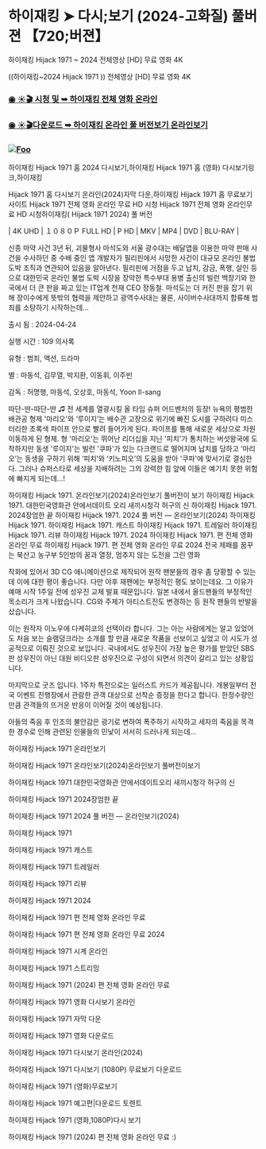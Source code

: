 # 하이재킹 ➤ 다시;보기 (2024-고화질) 풀버젼 【720;버젼】

하이재킹 Hijack 1971 ~ 2024 전체영상 [HD] 무료 영화 4K

((하이재킹~2024 Hijack 1971 )) 전체영상 [HD] 무료 영화 4K

### [◉ ☀🎬️ 시청 및 ➥ 하이재킹 전체 영화 온라인](https://a-movies.com/movie/1147710/hijacking-1971.html?GitHo)

### [◉ ☀🎬️다운로드 ➥ 하이재킹 온라인 풀 버전보기 온라인보기](https://a-movies.com/movie/1147710/hijacking-1971.html?GitHo)

### <a href="https://a-movies.com/movie/1147710/hijacking-1971.html?Githo" rel="nofollow"><img src="https://camo.githubusercontent.com/917e6ed5c302499242165dcc02bdbce85c075fd21b35918eb9c0b771855261b8/68747470733a2f2f7374617469632e7769787374617469632e636f6d2f6d656469612f6232343966395f61646163386637306662336634356238383639313639366337376465313866337e6d76322e676966" alt="Foo" style="max-width: 100%;"></a>

하이재킹 Hijack 1971 홈 2024 다시보기,하이재킹 Hijack 1971 홈 (영화) 다시보기링크,하이재킹

Hijack 1971 홈 다시보기 온라인(2024)자막 다운,하이재킹 Hijack 1971 홈 무료보기 사이트 Hijack 1971 전체 영화 온라인 무료 HD 시청 Hijack 1971 전체 영화 온라인무료 HD 시청하이재킹( Hijack 1971 2024) 풀 버전

| 4K UHD | １０８０Ｐ FULL HD | P HD | MKV | MP4 | DVD | BLU-RAY |

신종 마약 사건 3년 뒤, 괴물형사 마석도와 서울 광수대는 배달앱을 이용한 마약 판매 사건을 수사하던 중 수배 중인 앱 개발자가 필리핀에서 사망한 사건이 대규모 온라인 불법 도박 조직과 연관되어 있음을 알아낸다. 필리핀에 거점을 두고 납치, 감금, 폭행, 살인 등으로 대한민국 온라인 불법 도박 시장을 장악한 특수부대 용병 출신의 빌런 백창기와 한국에서 더 큰 판을 짜고 있는 IT업계 천재 CEO 장동철. 마석도는 더 커진 판을 잡기 위해 장이수에게 뜻밖의 협력을 제안하고 광역수사대는 물론, 사이버수사대까지 합류해 범죄를 소탕하기 시작하는데…

출시 됨 : 2024-04-24

실행 시간 : 109 의사록

유형 : 범죄, 액션, 드라마

별 : 마동석, 김무열, 박지환, 이동휘, 이주빈

감독 : 허명행, 마동석, 오상호, 마동석, Yoon Il-sang

따단-딴-따단-딴 ♫ 전 세계를 열광시킬 올 타임 슈퍼 어드벤처의 등장! 뉴욕의 평범한 배관공 형제 '마리오'와 ‘루이지’는 배수관 고장으로 위기에 빠진 도시를 구하려다 미스터리한 초록색 파이프 안으로 빨려 들어가게 된다. 파이프를 통해 새로운 세상으로 차원 이동하게 된 형제. 형 '마리오'는 뛰어난 리더십을 지닌 '피치'가 통치하는 버섯왕국에 도착하지만 동생 '루이지'는 빌런 '쿠파'가 있는 다크랜드로 떨어지며 납치를 당하고 ‘마리오’는 동생을 구하기 위해 ‘피치’와 ‘키노피오’의 도움을 받아 '쿠파'에 맞서기로 결심한다. 그러나 슈퍼스타로 세상을 지배하려는 그의 강력한 힘 앞에 이들은 예기치 못한 위험에 빠지게 되는데...!

하이재킹 Hijack 1971. 온라인보기(2024)온라인보기 풀버전이 보기 하이재킹 Hijack 1971. 대한민국영화관 안에서데이트 오리 새끼시청각 허구의 신 하이재킹 Hijack 1971. 2024장엄한 끝 하이재킹 Hijack 1971. 2024 풀 버전 — 온라인보기(2024) 하이재킹 Hijack 1971. 하이재킹 Hijack 1971. 캐스트 하이재킹 Hijack 1971. 트레일러 하이재킹 Hijack 1971. 리뷰 하이재킹 Hijack 1971. 2024 하이재킹 Hijack 1971. 편 전체 영화 온라인 무료 하이재킹 Hijack 1971. 편 전체 영화 온라인 무료 2024 전국 제패를 꿈꾸는 북산고 농구부 5인방의 꿈과 열정, 멈추지 않는 도전을 그린 영화

작화에 있어서 3D CG 애니메이션으로 제작되어 원작 팬분들의 경우 좀 당황할 수 있는데 이에 대한 평이 좋습니다. 다만 야후 재팬에는 부정적인 평도 보이는데요. 그 이유가 예매 시작 1주일 전에 성우진 교체 발표 때문입니다. 일본 내에서 올드팬들의 부정적인 목소리가 크게 나왔습니다. CG와 주제가 아티스트진도 변경하는 등 원작 팬들의 반발을 샀습니다.

이는 원작자 이노우에 다케히코의 선택이라 합니다. 그는 아는 사람에게는 알고 있었어도 처음 보는 슬램덩크라는 소개를 할 만큼 새로운 작품을 선보이고 싶었고 이 시도가 성공적으로 이뤄진 것으로 보입니다. 국내에서도 성우진이 가장 높은 평가를 받았던 SBS판 성우진이 아닌 대원 비디오판 성우진으로 구성이 되면서 의견이 갈리고 있는 상황입니다.

마지막으로 굿즈 입니다. 1주차 특전으로는 일러스트 카드가 제공됩니다. 개봉일부터 전국 이벤트 진행장에서 관람한 관객 대상으로 선착순 증정을 한다고 합니다. 한정수량인 만큼 관객들의 뜨거운 반응이 이어질 것이 예상됩니다.

아들의 죽음 후 인조의 불안감은 광기로 변하여 폭주하기 시작하고 세자의 죽음을 목격한 경수로 인해 관련된 인물들의 민낯이 서서히 드러나게 되는데...

하이재킹 Hijack 1971 온라인보기

하이재킹 Hijack 1971 온라인보기(2024)온라인보기 풀버전이보기

하이재킹 Hijack 1971 대한민국영화관 안에서데이트오리 새끼시청각 허구의 신

하이재킹 Hijack 1971 2024장엄한 끝

하이재킹 Hijack 1971 2024 풀 버전 — 온라인보기(2024)

하이재킹 Hijack 1971

하이재킹 Hijack 1971 캐스트

하이재킹 Hijack 1971 트레일러

하이재킹 Hijack 1971 리뷰

하이재킹 Hijack 1971 2024

하이재킹 Hijack 1971 편 전체 영화 온라인 무료

하이재킹 Hijack 1971 편 전체 영화 온라인 무료 2024

하이재킹 Hijack 1971 시계 온라인

하이재킹 Hijack 1971 스트리밍

하이재킹 Hijack 1971 (2024) 편 전체 영화 온라인 무료

하이재킹 Hijack 1971 영화 다시보기 온라인

하이재킹 Hijack 1971 자막 다운

하이재킹 Hijack 1971 영화 다운로드

하이재킹 Hijack 1971 다시보기 온라인(2024)

하이재킹 Hijack 1971 다시보기 (1080P) 무료보기 다운로드

하이재킹 Hijack 1971 (영화)무료보기

하이재킹 Hijack 1971 예고편|다운로드 토렌트

하이재킹 Hijack 1971 (영화,1080P)다시 보기

하이재킹 Hijack 1971 (2024) 편 전체 영화 온라인 무료 :)
